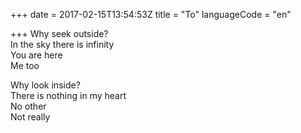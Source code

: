 +++
date = 2017-02-15T13:54:53Z
title = "To"
languageCode = "en"

+++ 
Why seek outside?   
In the sky there is infinity   
You are here   
Me too   
   
Why look inside?   
There is nothing in my heart   
No other   
Not really